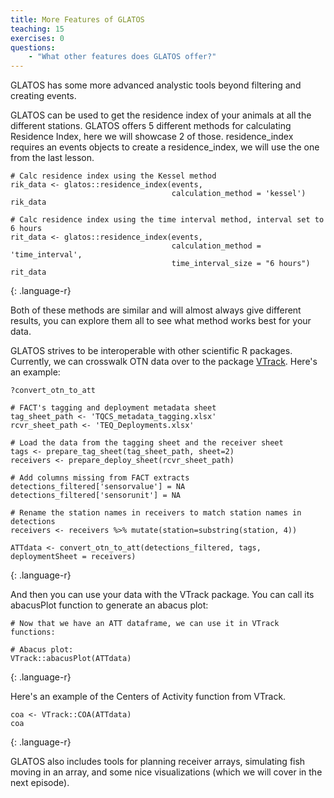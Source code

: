 ```yaml
---
title: More Features of GLATOS
teaching: 15
exercises: 0
questions:
    - "What other features does GLATOS offer?"
---
```


GLATOS has some more advanced analystic tools beyond filtering and creating events.

GLATOS can be used to get the residence index of your animals at all the different stations.
GLATOS offers 5 different methods for calculating Residence Index, here we will showcase 2 of those.
residence_index requires an events objects to create a residence_index, we will use the one
from the last lesson.

~~~
# Calc residence index using the Kessel method
rik_data <- glatos::residence_index(events, 
                                    calculation_method = 'kessel')
rik_data

# Calc residence index using the time interval method, interval set to 6 hours
rit_data <- glatos::residence_index(events, 
                                    calculation_method = 'time_interval', 
                                    time_interval_size = "6 hours")
rit_data
~~~
{: .language-r}

Both of these methods are similar and will almost always give different results, you can 
explore them all to see what method works best for your data.


GLATOS strives to be interoperable with other scientific R packages. Currently, we can 
crosswalk OTN data over to the package [VTrack](https://github.com/RossDwyer/VTrack). Here's an example:

~~~
?convert_otn_to_att

# FACT's tagging and deployment metadata sheet
tag_sheet_path <- 'TQCS_metadata_tagging.xlsx'
rcvr_sheet_path <- 'TEQ_Deployments.xlsx'

# Load the data from the tagging sheet and the receiver sheet
tags <- prepare_tag_sheet(tag_sheet_path, sheet=2)
receivers <- prepare_deploy_sheet(rcvr_sheet_path)

# Add columns missing from FACT extracts
detections_filtered['sensorvalue'] = NA
detections_filtered['sensorunit'] = NA

# Rename the station names in receivers to match station names in detections
receivers <- receivers %>% mutate(station=substring(station, 4))

ATTdata <- convert_otn_to_att(detections_filtered, tags, deploymentSheet = receivers)
~~~
{: .language-r}

And then you can use your data with the VTrack package. You can call its abacusPlot function to generate an abacus plot:

~~~
# Now that we have an ATT dataframe, we can use it in VTrack functions:

# Abacus plot:
VTrack::abacusPlot(ATTdata)
~~~
{: .language-r}


Here's an example of the Centers of Activity function from VTrack.
~~~
coa <- VTrack::COA(ATTdata)
coa
~~~
{: .language-r}

GLATOS also includes tools for planning receiver arrays, simulating fish moving in an array, 
and some nice visualizations (which we will cover in the next episode).

